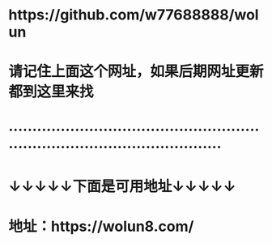 <h1>https://github.com/w77688888/wolun</h1>
<h1>请记住上面这个网址，如果后期网址更新都到这里来找</h1>
<h1>··································································································</h1>
<h1>↓↓↓↓↓下面是可用地址↓↓↓↓↓</h1>
<h1>地址：https://wolun8.com/</h1>
